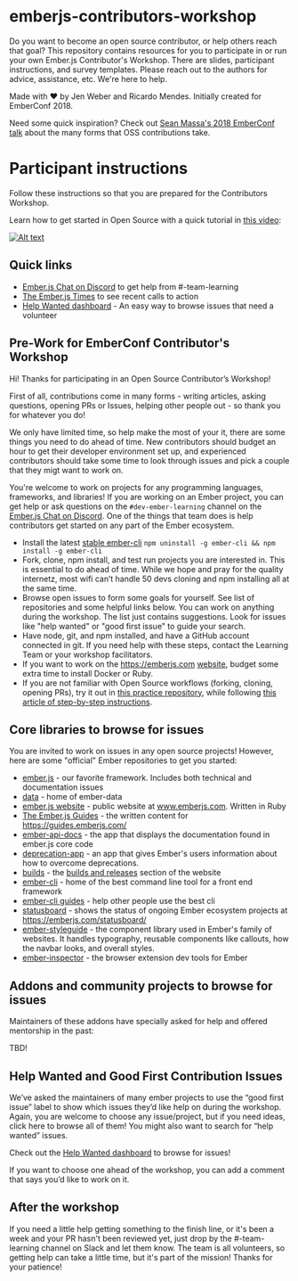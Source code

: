 # emberjs-contributors-workshop
Do you want to become an open source contributor, or help others reach that goal?
This repository contains resources for you to participate in or run your own Ember.js
Contributor's Workshop. There are slides, participant instructions,
and survey templates. Please reach out to the authors for advice,
assistance, etc. We're here to help. 

Made with :heart: by Jen Weber and Ricardo Mendes. Initially created for
EmberConf 2018.

Need some quick inspiration? Check out 
[Sean Massa's 2018 EmberConf talk](https://www.youtube.com/watch?v=CcSKlsc_AhQ&list=PL4eq2DPpyBbnjD5iLp55as9OvIdEDI_Kt&index=22) 
about the many forms that OSS contributions take.

# Participant instructions

Follow these instructions so that you are prepared for the Contributors Workshop.

Learn how to get started in Open Source with a quick tutorial in [this video](https://www.youtube.com/watch?v=FgqXdsK6ohE):

[![Alt text](https://img.youtube.com/vi/FgqXdsK6ohE/0.jpg)](https://www.youtube.com/watch?v=FgqXdsK6ohE)

## Quick links
- [Ember.js Chat on Discord](https://emberjs.com/community) to get help from #-team-learning
- [The Ember.js Times](https://www.emberjs.com/blog/) to see recent calls to action
- [Help Wanted dashboard](https://help-wanted.emberjs.com/) - An easy way to browse issues that need a volunteer

## Pre-Work for EmberConf Contributor's Workshop

Hi! Thanks for participating in an Open Source Contributor’s Workshop!

First of all, contributions come in many forms - writing articles,
asking questions, opening PRs or Issues, helping other people out - so thank you for whatever you do! 

We only have limited time, so help make the most of your it, there are some things you need to do ahead of time. New contributors should budget an hour to get their developer environment set up,
and experienced contributors should take some time to look through issues and pick a couple that they migt want to work on.

You're welcome to work on projects for any programming languages, frameworks, and libraries! If you are working on an Ember project, you can get help or ask questions on the `#dev-ember-learning` channel on the [Ember.js Chat on Discord](https://emberjs.com/community).
One of the things that team does is help contributors get started
on any part of the Ember ecosystem.

- Install the latest [stable ember-cli](https://github.com/ember-cli/ember-cli/releases) `npm uninstall -g ember-cli &&
npm install -g ember-cli`
- Fork, clone, npm install, and test run projects you are interested in. This is essential to do ahead of time. While we hope and pray for the quality internetz, most wifi can’t handle 50 devs cloning and npm installing all at the same time.
- Browse open issues to form some goals for yourself. See list of repositories and some helpful links below. You can work on anything during the workshop. The list just contains suggestions. Look for
issues like "help wanted" or "good first issue" to guide your search.
- Have node, git, and npm installed, and have a GitHub account connected in git. If you need help with these steps, contact the Learning Team or your workshop facilitators.
- If you want to work on the https://emberjs.com [website](https://github.com/emberjs/website), budget some extra time to install Docker or Ruby.
- If you are not familiar with Open Source workflows (forking, cloning, opening PRs), try it out in [this practice repository](https://github.com/jenweber/our-open-source-contributions), while following [this article of step-by-step instructions](https://medium.com/@jenweber/your-first-open-source-contribution-a-step-by-step-technical-guide-d3aca55cc5a6).

## Core libraries to browse for issues

You are invited to work on issues in any open source projects! However, here are some "official" Ember repositories to get you started:

- [ember.js](https://github.com/emberjs/ember.js) - our favorite framework. Includes both technical and documentation issues
- [data](https://github.com/emberjs/data) - home of ember-data
- [ember.js website](https://github.com/ember-learn/ember-website) - public website at www.emberjs.com. Written in Ruby
- [The Ember.js Guides](https://github.com/ember-learn/guides-source) - the written content for https://guides.emberjs.com/
- [ember-api-docs](https://github.com/ember-learn/ember-api-docs) - the app that displays the documentation found in ember.js core code
- [deprecation-app](https://github.com/ember-learn/deprecation-app) - an app that gives Ember's users
information about how to overcome deprecations.
- [builds](https://github.com/ember-learn/builds) - the [builds and releases](https://emberjs.com/builds/release/) section of the website
- [ember-cli](https://github.com/ember-cli/ember-cli) - home of the best command line tool for a front end framework
- [ember-cli guides](https://github.com/ember-learn/cli-guides) - help other people use the best cli
- [statusboard](https://github.com/ember-learn/statusboard) - shows the status of ongoing Ember ecosystem projects at https://emberjs.com/statusboard/
- [ember-styleguide](https://github.com/ember-learn/ember-styleguide) - the component library
used in Ember's family of websites. It handles typography, reusable components like callouts, how the navbar looks, and overall styles.
- [ember-inspector](https://github.com/emberjs/ember-inspector) - the browser extension dev tools for Ember

## Addons and community projects to browse for issues

Maintainers of these addons have specially asked for help and offered mentorship in the past:

TBD!

## Help Wanted and Good First Contribution Issues
We’ve asked the maintainers of many ember projects to use the “good first issue” label to show which issues they’d like help on during the workshop. Again, you are welcome to choose any issue/project, but if you need ideas, click here to browse all of them! You might also want to search for “help wanted” issues.

Check out the [Help Wanted dashboard](https://help-wanted.emberjs.com/) to browse for issues!

If you want to choose one ahead of the workshop, you can add a comment that says you’d like to work on it.


## After the workshop
If you need a little help getting something to the finish line,
or it's been a week and your PR hasn't been reviewed yet,
just drop by the #-team-learning channel on Slack and let them know. 
The team is all volunteers, so getting help can take a little time,
but it's part of the mission! Thanks for your patience!
